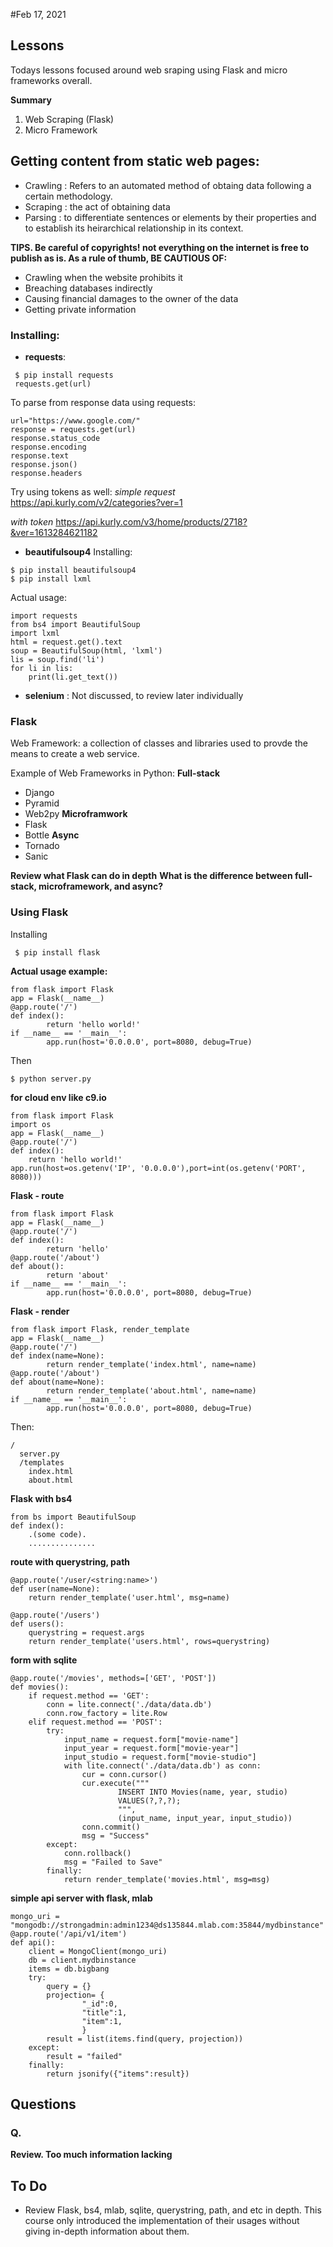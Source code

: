 #Feb 17, 2021

## Lessons
Todays lessons focused around web sraping using Flask and micro frameworks overall.

**Summary**
1. Web Scraping (Flask)
2. Micro Framework

## Getting content from static web pages:
- Crawling : Refers to an automated method of obtaing data following a certain methodology. 
- Scraping : the act of obtaining data
- Parsing : to differentiate sentences or elements by their properties and to establish its heirarchical relationship in its context.

**TIPS.  Be careful of copyrights! not everything on the internet is free to publish as is. As a rule of thumb, BE CAUTIOUS OF:**
- Crawling when the website prohibits it
- Breaching databases indirectly
- Causing financial damages to the owner of the data
- Getting private information 

### Installing:
- **requests**:
```
 $ pip install requests
 requests.get(url)
```

To parse from response data using requests:

```
url="https://www.google.com/"
response = requests.get(url)
response.status_code
response.encoding
response.text
response.json()
response.headers
```

Try using tokens as well:
*simple request*
https://api.kurly.com/v2/categories?ver=1

*with token*
https://api.kurly.com/v3/home/products/2718?&ver=1613284621182

- **beautifulsoup4**
Installing:
```
$ pip install beautifulsoup4
$ pip install lxml
```

Actual usage:

```
import requests
from bs4 import BeautifulSoup
import lxml
html = request.get().text
soup = BeautifulSoup(html, 'lxml')
lis = soup.find('li')
for li in lis:
    print(li.get_text())
```

- **selenium** : Not discussed, to review later individually

### Flask
Web Framework: a collection of classes and libraries used to provde the means to create a web service.

Example of Web Frameworks in Python:
**Full-stack**
- Django
- Pyramid
- Web2py
**Microframwork**
- Flask
- Bottle
**Async**
- Tornado
- Sanic

**Review what Flask can do in depth**
**What is the difference between full-stack, microframework, and async?**

### Using Flask
Installing
```
 $ pip install flask
```

**Actual usage example:**
```
from flask import Flask
app = Flask(__name__)
@app.route('/')
def index():
        return 'hello world!'
if __name__ == '__main__':
        app.run(host='0.0.0.0', port=8080, debug=True)
```
Then 
```
$ python server.py
```

**for cloud env like c9.io**
```
from flask import Flask
import os
app = Flask(__name__)
@app.route('/')
def index():
    return 'hello world!'
app.run(host=os.getenv('IP', '0.0.0.0'),port=int(os.getenv('PORT', 8080)))
```


**Flask - route**
```
from flask import Flask
app = Flask(__name__)
@app.route('/')
def index():
        return 'hello'
@app.route('/about')
def about():
        return 'about'
if __name__ == '__main__':
        app.run(host='0.0.0.0', port=8080, debug=True)
```

**Flask - render**
```
from flask import Flask, render_template
app = Flask(__name__)
@app.route('/')
def index(name=None):
        return render_template('index.html', name=name)
@app.route('/about')
def about(name=None):
        return render_template('about.html', name=name)
if __name__ == '__main__':
        app.run(host='0.0.0.0', port=8080, debug=True)

```
Then:
```
/
  server.py
  /templates
    index.html
    about.html
```

**Flask with bs4**
```
from bs import BeautifulSoup
def index():
    .(some code).
    ...............
```


**route with querystring, path**
```
@app.route('/user/<string:name>')
def user(name=None):
    return render_template('user.html', msg=name)
```
```
@app.route('/users')
def users():
    querystring = request.args
    return render_template('users.html', rows=querystring)
```

**form with sqlite**
```
@app.route('/movies', methods=['GET', 'POST'])
def movies():
    if request.method == 'GET':
        conn = lite.connect('./data/data.db')
        conn.row_factory = lite.Row
    elif request.method == 'POST':
        try:
            input_name = request.form["movie-name"]
            input_year = request.form["movie-year"]
            input_studio = request.form["movie-studio"]
            with lite.connect('./data/data.db') as conn:
                cur = conn.cursor()
                cur.execute("""
                        INSERT INTO Movies(name, year, studio)
                        VALUES(?,?,?);
                        """,
                        (input_name, input_year, input_studio))
                conn.commit()
                msg = "Success"
        except:
            conn.rollback()
            msg = "Failed to Save"
        finally:
            return render_template('movies.html', msg=msg)
```

**simple api server with flask, mlab**
```
mongo_uri = "mongodb://strongadmin:admin1234@ds135844.mlab.com:35844/mydbinstance"
@app.route('/api/v1/item')
def api():
    client = MongoClient(mongo_uri)
    db = client.mydbinstance
    items = db.bigbang
    try:
        query = {}
        projection= {
                "_id":0,
                "title":1,
                "item":1,
                }
        result = list(items.find(query, projection))
    except:
        result = "failed"
    finally:
        return jsonify({"items":result})
```

## Questions
### Q.
**Review. Too much information lacking**

## To Do
- Review Flask, bs4, mlab, sqlite, querystring, path, and etc in depth. This course only introduced the implementation of their usages without giving in-depth information about them.
